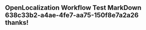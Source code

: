 <properties
ms.topic="hero-topic"
ms.test1="hero-topic"
ms.test2="test"/>

## OpenLocalization Workflow Test MarkDown 638c33b2-a4ae-4fe7-aa75-150f8e7a2a26 thanks!
